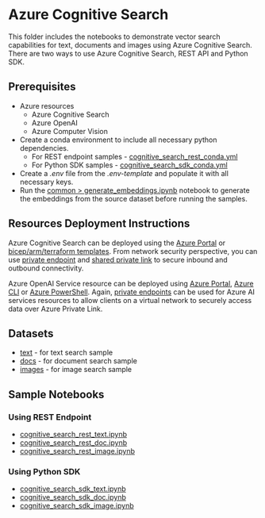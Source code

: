 # Azure Cognitive Search

This folder includes the notebooks to demonstrate vector search capabilities for text, documents and images using Azure Cognitive Search. There are two ways to use Azure Cognitive Search, REST API and Python SDK.

## Prerequisites

- Azure resources
  - Azure Cognitive Search
  - Azure OpenAI
  - Azure Computer Vision
- Create a conda environment to include all necessary python dependencies.
  - For REST endpoint samples - [cognitive_search_rest_conda.yml](./rest_endpoint_sample/cognitive_search_rest_conda.yml)
  - For Python SDK samples - [cognitive_search_sdk_conda.yml](./python_sdk_sample/cognitive_search_sdk_conda.yml)
- Create a *.env* file from the *.env-template* and populate it with all necessary keys.
- Run the [common > generate_embeddings.ipynb](../common/generate_embeddings.ipynb) notebook to generate the embeddings from the source dataset before running the samples.

## Resources Deployment Instructions

Azure Cognitive Search can be deployed using the [Azure Portal](https://docs.microsoft.com/azure/search/search-create-service-portal) or [bicep/arm/terraform templates](https://learn.microsoft.com/azure/templates/Microsoft.Search/searchServices?pivots=deployment-language-bicep#identity). From network security perspective, you can use [private endpoint](https://learn.microsoft.com/azure/search/service-create-private-endpoint) and [shared private link](https://learn.microsoft.com/azure/search/search-indexer-howto-access-private?tabs=portal-create) to secure inbound and outbound connectivity.

Azure OpenAI Service resource can be deployed using [Azure Portal](https://learn.microsoft.com/azure/ai-services/openai/how-to/create-resource?pivots=web-portal), [Azure CLI](https://learn.microsoft.com/azure/ai-services/openai/how-to/create-resource?pivots=cli) or [Azure PowerShell](https://learn.microsoft.com/azure/ai-services/openai/how-to/create-resource?pivots=ps). Again, [private endpoints](https://learn.microsoft.com/azure/ai-services/cognitive-services-virtual-networks?context=%2Fazure%2Fai-services%2Fopenai%2Fcontext%2Fcontext&tabs=portal#use-private-endpoints) can be used for Azure AI services resources to allow clients on a virtual network to securely access data over Azure Private Link.

## Datasets

- [text](../data/text/) - for text search sample
- [docs](../data/docs/) - for document search sample
- [images](../data/images/) - for image search sample

## Sample Notebooks

### Using REST Endpoint

- [cognitive_search_rest_text.ipynb](./rest_endpoint_sample/cognitive_search_rest_text.ipynb)
- [cognitive_search_rest_doc.ipynb](./rest_endpoint_sample/cognitive_search_rest_doc.ipynb)
- [cognitive_search_rest_image.ipynb](./rest_endpoint_sample/cognitive_search_rest_image.ipynb)

### Using Python SDK

- [cognitive_search_sdk_text.ipynb](./rest_endpoint_sample/cognitive_search_sdk_text.ipynb)
- [cognitive_search_sdk_doc.ipynb](./rest_endpoint_sample/cognitive_search_sdk_doc.ipynb)
- [cognitive_search_sdk_image.ipynb](./rest_endpoint_sample/cognitive_search_sdk_image.ipynb)